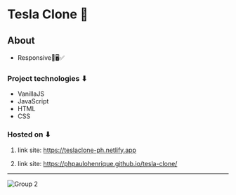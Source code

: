 # Tesla Clone 🚗

<h2>About</h2>

* Responsive📲🖥✅

<h3> Project technologies ⬇</h3>

* VanillaJS
* JavaScript
* HTML
* CSS



<h3>Hosted on ⬇</h3>

1. link site: https://teslaclone-ph.netlify.app

2. link site: https://phpaulohenrique.github.io/tesla-clone/
<hr>


![Group 2](https://user-images.githubusercontent.com/56638509/169886707-766de2ad-6fa2-4c2b-95f4-b1a80de2e2bb.png)
